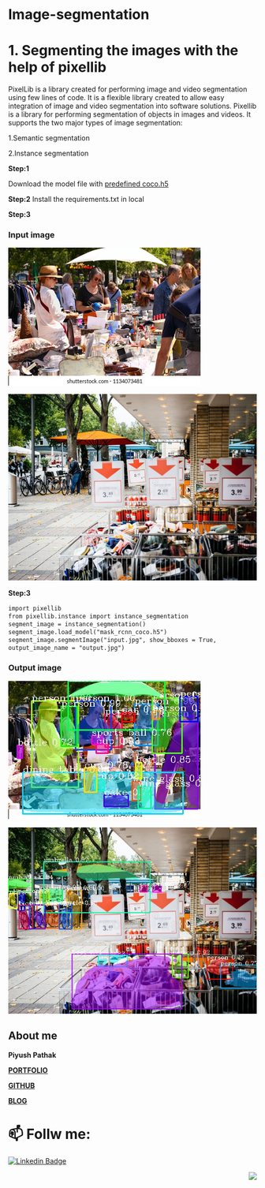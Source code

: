 # Image-segmentation

# 1. Segmenting the images with the help of pixellib

PixelLib is a library created for performing image and video segmentation using few lines of code. It is a flexible library created to allow easy integration of image and video segmentation into software solutions.
Pixellib is a library for performing segmentation of objects in images and videos. It supports the two major types of image segmentation:

1.Semantic segmentation

2.Instance segmentation

**Step:1**

Download the model file with [predefined coco.h5](https://github.com/matterport/Mask_RCNN/releases/tag/v2.0)

**Step:2**
Install the requirements.txt in local

**Step:3**

### Input image
![Input image of crowd](https://github.com/piyushpathak03/Image-segmentation/blob/main/Image-Segmentation_using_PIXELLIB/crowd.jpg)

![Input image of market](https://github.com/piyushpathak03/Image-segmentation/blob/main/Image-Segmentation_using_PIXELLIB/market.jpg)


**Step:3**

```
import pixellib
from pixellib.instance import instance_segmentation
segment_image = instance_segmentation()
segment_image.load_model("mask_rcnn_coco.h5") 
segment_image.segmentImage("input.jpg", show_bboxes = True, output_image_name = "output.jpg")
```


### Output image
![Output image of crowd after segmentation](https://github.com/piyushpathak03/Image-segmentation/blob/main/Image-Segmentation_using_PIXELLIB/output_crowd.jpg)

![Output image of crowd after segmentation](https://github.com/piyushpathak03/Image-segmentation/blob/main/Image-Segmentation_using_PIXELLIB/output1.jpg)

## About me

**Piyush Pathak**

[**PORTFOLIO**](https://anirudhrapathak3.wixsite.com/piyush)

[**GITHUB**](https://github.com/piyushpathak03)

[**BLOG**](https://medium.com/@piyushpathak03)


# 📫 Follw me: 

[![Linkedin Badge](https://img.shields.io/badge/-PiyushPathak-blue?style=flat-square&logo=Linkedin&logoColor=white&link=https://www.linkedin.com/in/piyushpathak03/)](https://www.linkedin.com/in/piyushpathak03/)

<p  align="right"><img height="100" src = "https://media.giphy.com/media/l3URDstnIjBNY7rwLB/giphy.gif"></p>


